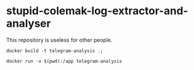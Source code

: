 # stupid-colemak-log-extractor-and-analyser
This repository is useless for other people.

```/bin/bash
docker build -t telegram-analysis .;
```

```/bin/bash
docker run -v $(pwd):/app telegram-analysis
```